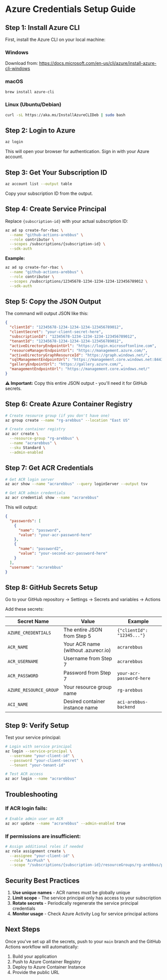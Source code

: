 # Azure Credentials Setup Guide

## Step 1: Install Azure CLI

First, install the Azure CLI on your local machine:

### Windows
Download from: https://docs.microsoft.com/en-us/cli/azure/install-azure-cli-windows

### macOS
```bash
brew install azure-cli
```

### Linux (Ubuntu/Debian)
```bash
curl -sL https://aka.ms/InstallAzureCLIDeb | sudo bash
```

## Step 2: Login to Azure

```bash
az login
```

This will open your browser for authentication. Sign in with your Azure account.

## Step 3: Get Your Subscription ID

```bash
az account list --output table
```

Copy your subscription ID from the output.

## Step 4: Create Service Principal

Replace `{subscription-id}` with your actual subscription ID:

```bash
az ad sp create-for-rbac \
  --name "github-actions-arebbus" \
  --role contributor \
  --scopes /subscriptions/{subscription-id} \
  --sdk-auth
```

**Example:**
```bash
az ad sp create-for-rbac \
  --name "github-actions-arebbus" \
  --role contributor \
  --scopes /subscriptions/12345678-1234-1234-1234-123456789012 \
  --sdk-auth
```

## Step 5: Copy the JSON Output

The command will output JSON like this:

```json
{
  "clientId": "12345678-1234-1234-1234-123456789012",
  "clientSecret": "your-client-secret-here",
  "subscriptionId": "12345678-1234-1234-1234-123456789012",
  "tenantId": "12345678-1234-1234-1234-123456789012",
  "activeDirectoryEndpointUrl": "https://login.microsoftonline.com",
  "resourceManagerEndpointUrl": "https://management.azure.com/",
  "activeDirectoryGraphResourceId": "https://graph.windows.net/",
  "sqlManagementEndpointUrl": "https://management.core.windows.net:8443/",
  "galleryEndpointUrl": "https://gallery.azure.com/",
  "managementEndpointUrl": "https://management.core.windows.net/"
}
```

**⚠️ Important:** Copy this entire JSON output - you'll need it for GitHub secrets.

## Step 6: Create Azure Container Registry

```bash
# Create resource group (if you don't have one)
az group create --name "rg-arebbus" --location "East US"

# Create container registry
az acr create \
  --resource-group "rg-arebbus" \
  --name "acrarebbus" \
  --sku Standard \
  --admin-enabled
```

## Step 7: Get ACR Credentials

```bash
# Get ACR login server
az acr show --name "acrarebbus" --query loginServer --output tsv

# Get ACR admin credentials
az acr credential show --name "acrarebbus"
```

This will output:
```json
{
  "passwords": [
    {
      "name": "password",
      "value": "your-acr-password-here"
    },
    {
      "name": "password2", 
      "value": "your-second-acr-password-here"
    }
  ],
  "username": "acrarebbus"
}
```

## Step 8: GitHub Secrets Setup

Go to your GitHub repository → Settings → Secrets and variables → Actions

Add these secrets:

| Secret Name | Value | Example |
|-------------|-------|---------|
| `AZURE_CREDENTIALS` | The entire JSON from Step 5 | `{"clientId": "12345..."}` |
| `ACR_NAME` | Your ACR name (without .azurecr.io) | `acrarebbus` |
| `ACR_USERNAME` | Username from Step 7 | `acrarebbus` |
| `ACR_PASSWORD` | Password from Step 7 | `your-acr-password-here` |
| `AZURE_RESOURCE_GROUP` | Your resource group name | `rg-arebbus` |
| `ACI_NAME` | Desired container instance name | `aci-arebbus-backend` |

## Step 9: Verify Setup

Test your service principal:

```bash
# Login with service principal
az login --service-principal \
  --username "your-client-id" \
  --password "your-client-secret" \
  --tenant "your-tenant-id"

# Test ACR access
az acr login --name "acrarebbus"
```

## Troubleshooting

### If ACR login fails:
```bash
# Enable admin user on ACR
az acr update --name "acrarebbus" --admin-enabled true
```

### If permissions are insufficient:
```bash
# Assign additional roles if needed
az role assignment create \
  --assignee "your-client-id" \
  --role "AcrPush" \
  --scope "/subscriptions/{subscription-id}/resourceGroups/rg-arebbus/providers/Microsoft.ContainerRegistry/registries/acrarebbus"
```

## Security Best Practices

1. **Use unique names** - ACR names must be globally unique
2. **Limit scope** - The service principal only has access to your subscription
3. **Rotate secrets** - Periodically regenerate the service principal credentials
4. **Monitor usage** - Check Azure Activity Log for service principal actions

## Next Steps

Once you've set up all the secrets, push to your `main` branch and the GitHub Actions workflow will automatically:
1. Build your application
2. Push to Azure Container Registry
3. Deploy to Azure Container Instance
4. Provide the public URL